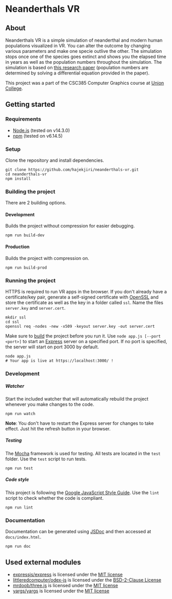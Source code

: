 # Neanderthals VR
## About
Neanderthals VR is a simple simulation of neanderthal and modern human populations visualized in VR. You can alter the outcome by changing various parameters and make one specie outlive the other. The simulation stops once one of the species goes extinct and shows you the elapsed time in years as well as the population numbers throughout the simulation. The simulation is based on [this research paper](https://doi.org/10.1016/j.jhevol.2018.07.006) (population numbers are determined by solving a differential equation provided in the paper).

This project was a part of the CSC385 Computer Graphics course at [Union College](https://union.edu/).

## Getting started
### Requirements
* [Node.js](https://nodejs.org/en/) (tested on v14.3.0)
* [npm](https://www.npmjs.com/get-npm) (tested on v6.14.5)

### Setup
Clone the repository and install dependencies.
```
git clone https://github.com/hajekjiri/neanderthals-vr.git
cd neanderthals-vr
npm install
```

### Building the project
There are 2 building options.

#### Development
Builds the project without compression for easier debugging.
```
npm run build-dev
```

#### Production
Builds the project with compression on.
```
npm run build-prod
```

### Running the project
HTTPS is required to run VR apps in the browser. If you don't already have a certificate/key pair, generate a self-signed certificate with [OpenSSL](https://www.openssl.org/) and store the certificate as well as the key in a folder called `ssl`. Name the files `server.key` and `server.cert`.
```
mkdir ssl
cd ssl
openssl req -nodes -new -x509 -keyout server.key -out server.cert
```

Make sure to [build](#building-the-project) the project before you run it.
Use `node app.js [--port <port>]` to start an [Express](https://expressjs.com/) server on a specified port. If no port is specified, the server will start on port 3000 by default.
```
node app.js
# Your app is live at https://localhost:3000/ !
```

### Development
##### Watcher
Start the included watcher that will automatically rebuild the project whenever you make changes to the code.
```
npm run watch
```
**Note**: You don't have to restart the Express server for changes to take effect. Just hit the refresh button in your browser.

##### Testing
The [Mocha](https://mochajs.org/) framework is used for testing. All tests are located in the `test` folder. Use the `test` script to run tests.
```
npm run test
```

##### Code style
This project is following the [Google JavaScript Style Guide](https://google.github.io/styleguide/jsguide.html). Use the `lint` script to check whether the code is compliant.
```
npm run lint
```

### Documentation
Documentation can be generated using [JSDoc](https://jsdoc.app/) and then accessed at `docs/index.html`.
```
npm run doc
```

## Used external modules
* [expressjs/express](https://github.com/expressjs/express) is licensed under the [MIT license](https://github.com/expressjs/express/blob/master/LICENSE)
* [littleredcomputer/odex-js](https://github.com/littleredcomputer/odex-js) is licensed under the [BSD-2-Clause License](https://github.com/littleredcomputer/odex-js/blob/master/LICENSE)
* [mrdoob/three.js](https://github.com/mrdoob/three.js) is licensed under the [MIT license](https://github.com/mrdoob/three.js/blob/dev/LICENSE)
* [yargs/yargs](https://github.com/yargs/yargs) is licensed under the [MIT license](https://github.com/yargs/yargs/blob/master/LICENSE)
